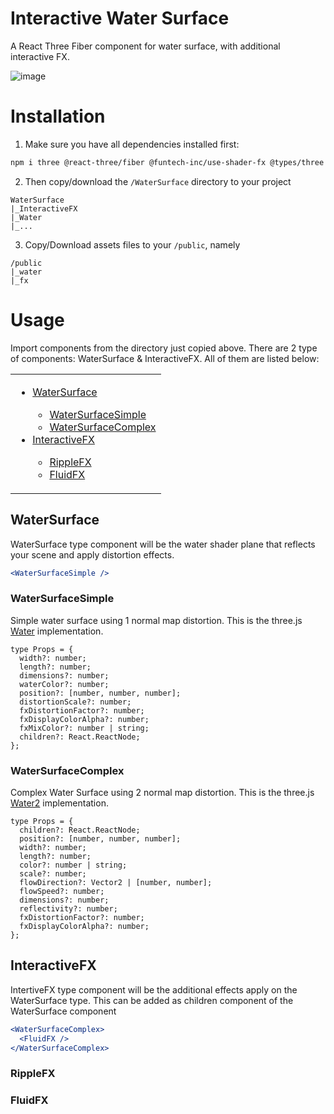 # Interactive Water Surface

A React Three Fiber component for water surface, with additional interactive FX.

![image](https://github.com/nhtoby311/WaterSurface/assets/52330522/b65069fc-242d-4e2d-845d-83ede4d04a37)


# Installation

1. Make sure you have all dependencies installed first:

```bash
npm i three @react-three/fiber @funtech-inc/use-shader-fx @types/three
```

2. Then copy/download the `/WaterSurface` directory to your project

```
WaterSurface
|_InteractiveFX
|_Water
|_...
```

3. Copy/Download assets files to your `/public`, namely

```
/public
|_water
|_fx
```

# Usage

Import components from the directory just copied above. There are 2 type of components: WaterSurface & InteractiveFX. All of them are listed below:

<table>
  <tr>
    <td valign="top">
      <ul>
        <li><a href="#watersurface">WaterSurface</a></li>
        <ul>
          <li><a href="#watersurfacesimple">WaterSurfaceSimple</a></li>
          <li><a href="#watersurfacecomplex">WaterSurfaceComplex</a></li>
        </ul>
        <li><a href="#InteractiveFX">InteractiveFX</a></li>
        <ul>
          <li><a href="#ripplefx">RippleFX</a></li>
          <li><a href="#fluidfx">FluidFX</a></li>
        </ul>
      </ul>
    </td>
  </tr>
</table>

## WaterSurface

WaterSurface type component will be the water shader plane that reflects your scene and apply distortion effects.

```jsx
<WaterSurfaceSimple />
```

### WaterSurfaceSimple

Simple water surface using 1 normal map distortion. This is the three.js [Water](https://github.com/mrdoob/three.js/blob/66f7aa81379d0d3b31b7e58c9ecc42e08a16d724/examples/jsm/objects/Water.js) implementation. 

```tsx
type Props = {
  width?: number;
  length?: number;
  dimensions?: number;
  waterColor?: number;
  position?: [number, number, number];
  distortionScale?: number;
  fxDistortionFactor?: number;
  fxDisplayColorAlpha?: number;
  fxMixColor?: number | string;
  children?: React.ReactNode;
};
```

### WaterSurfaceComplex

Complex Water Surface using 2 normal map distortion. This is the three.js [Water2](https://github.com/mrdoob/three.js/blob/66f7aa81379d0d3b31b7e58c9ecc42e08a16d724/examples/jsm/objects/Water2.js) implementation.

```tsx
type Props = {
  children?: React.ReactNode;
  position?: [number, number, number];
  width?: number;
  length?: number;
  color?: number | string;
  scale?: number;
  flowDirection?: Vector2 | [number, number];
  flowSpeed?: number;
  dimensions?: number;
  reflectivity?: number;
  fxDistortionFactor?: number;
  fxDisplayColorAlpha?: number;
};
```

## InteractiveFX

IntertiveFX type component will be the additional effects apply on the WaterSurface type. This can be added as children component of the WaterSurface component

```jsx
<WaterSurfaceComplex>
  <FluidFX />
</WaterSurfaceComplex>
```

### RippleFX

### FluidFX
